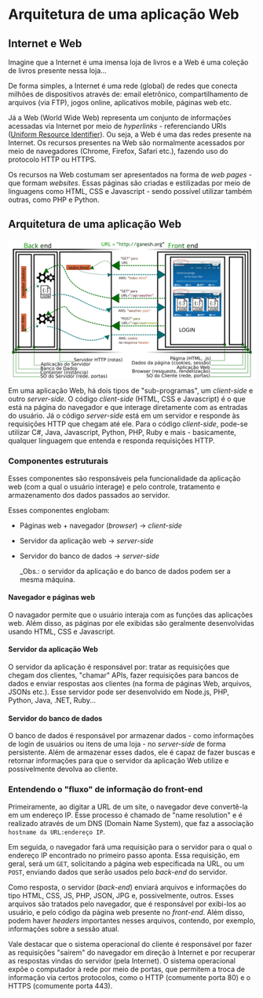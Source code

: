 # Arquitetura de uma aplicação Web

## Internet e Web

Imagine que a Internet é uma imensa loja de livros e a Web é uma coleção de livros presente nessa loja...

De forma simples, a Internet é uma rede \(global\) de redes que conecta milhões de dispositivos através de: email eletrônico, compartilhamento de arquivos \(via FTP\), jogos online, aplicativos mobile, páginas web etc.

Já a Web \(World Wide Web\) representa um conjunto de informações acessadas via Internet por meio de _hyperlinks_ - referenciando URIs \([Uniform Resource Identifier](https://en.wikipedia.org/wiki/Uniform_Resource_Identifier)\). Ou seja, a Web é uma das redes presente na Internet. Os recursos presentes na Web são normalmente acessados por meio de navegadores \(Chrome, Firefox, Safari etc.\), fazendo uso do protocolo HTTP ou HTTPS.

Os recursos na Web costumam ser apresentados na forma de _web pages_ - que formam _websites_. Essas páginas são criadas e estilizadas por meio de linguagens como HTML, CSS e Javascript - sendo possível utilizar também outras, como PHP e Python.

## Arquitetura de uma aplicação Web

![Arquitetura de um web app](../../.gitbook/assets/arquitetura_web_back_front.png)

Em uma aplicação Web, há dois tipos de "sub-programas", um _client-side_ e outro _server-side_. O código _client-side_ \(HTML, CSS e Javascript\) é o que está na página do navegador e que interage diretamente com as entradas do usuário. Já o código _server-side_ está em um servidor e responde às requisições HTTP que chegam até ele. Para o código _client-side_, pode-se utilizar C\#, Java, Javascript, Python, PHP, Ruby e mais - basicamente, qualquer linguagem que entenda e responda requisições HTTP.

### Componentes estruturais

Esses componentes são responsáveis pela funcionalidade da aplicação web \(com a qual o usuário interage\) e pelo controle, tratamento e armazenamento dos dados passados ao servidor.

Esses componentes englobam:

* Páginas web + navegador \(_browser_\) -&gt; _client-side_
* Servidor da aplicação web -&gt; _server-side_
* Servidor do banco de dados -&gt; _server-side_

  \_Obs.: o servidor da aplicação e do banco de dados podem ser a mesma máquina.

#### Navegador e páginas web

O navagador permite que o usuário interaja com as funções das aplicações web. Além disso, as páginas por ele exibidas são geralmente desenvolvidas usando HTML, CSS e Javascript.

#### Servidor da aplicação Web

O servidor da aplicação é responsável por: tratar as requisições que chegam dos clientes, "chamar" APIs, fazer requisições para bancos de dados e enviar respostas aos clientes \(na forma de páginas Web, arquivos, JSONs etc.\). Esse servidor pode ser desenvolvido em Node.js, PHP, Python, Java, .NET, Ruby...

#### Servidor do banco de dados

O banco de dados é responsável por armazenar dados - como informações de login de usuários ou itens de uma loja - no _server-side_ de forma persistente. Além de armazenar esses dados, ele é capaz de fazer buscas e retornar informações para que o servidor da aplicação Web utilize e possivelmente devolva ao cliente.

### Entendendo o "fluxo" de informação do front-end

Primeiramente, ao digitar a URL de um site, o navegador deve convertê-la em um endereço IP. Esse processo é chamado de "name resolution" e é realizado através de um DNS \(Domain Name System\), que faz a associação `hostname da URL:endereço IP`.

Em seguida, o navegador fará uma requisição para o servidor para o qual o endereço IP encontrado no primeiro passo aponta. Essa requisição, em geral, será um `GET`, solicitando a página web especificada na URL, ou um `POST`, enviando dados que serão usados pelo _back-end_ do servidor.

Como resposta, o servidor \(_back-end_\) enviará arquivos e informações do tipo HTML, CSS, JS, PHP, JSON, JPG e, possivelmente, outros. Esses arquivos são tratados pelo navegador, que é responsável por exibi-los ao usuário, e pelo código da página web presente no _front-end_. Além disso, podem haver _headers_ importantes nesses arquivos, contendo, por exemplo, informações sobre a sessão atual.

Vale destacar que o sistema operacional do cliente é responsável por fazer as requisições "saírem" do navegador em direção à Internet e por recuperar as respostas vindas do servidor \(pela Internet\). O sistema operacional expõe o computador à rede por meio de portas, que permitem a troca de informação via certos protocolos, como o HTTP \(comumente porta 80\) e o HTTPS \(comumente porta 443\).

